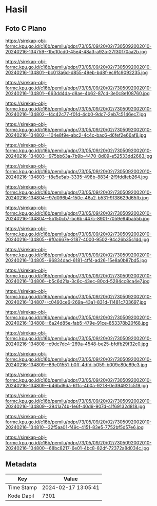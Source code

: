 # Hasil

## Foto C Plano

https://sirekap-obj-formc.kpu.go.id/c16b/pemilu/pdpr/73/05/09/20/02/7305092002010-20240216-134759--1bc10cd0-45e4-48a3-a92a-27f30f70aa2b.jpg

https://sirekap-obj-formc.kpu.go.id/c16b/pemilu/pdpr/73/05/09/20/02/7305092002010-20240216-134801--bc013a6d-d855-49eb-bd8f-ec9fc9092235.jpg

https://sirekap-obj-formc.kpu.go.id/c16b/pemilu/pdpr/73/05/09/20/02/7305092002010-20240216-134801--663dd4da-d8ae-4b62-87cd-3e0c8e108760.jpg

https://sirekap-obj-formc.kpu.go.id/c16b/pemilu/pdpr/73/05/09/20/02/7305092002010-20240216-134802--f4c42c77-f01d-4cb0-9dc7-2eb7c5146ec7.jpg

https://sirekap-obj-formc.kpu.go.id/c16b/pemilu/pdpr/73/05/09/20/02/7305092002010-20240216-134802--104e8f9e-abc2-4c4c-bac6-d6fef2e66af8.jpg

https://sirekap-obj-formc.kpu.go.id/c16b/pemilu/pdpr/73/05/09/20/02/7305092002010-20240216-134803--975bb63a-7b9b-4470-8d09-e52533dd2663.jpg

https://sirekap-obj-formc.kpu.go.id/c16b/pemilu/pdpr/73/05/09/20/02/7305092002010-20240216-134803--f8e5e5ab-3335-498b-8834-2f9fddfeb264.jpg

https://sirekap-obj-formc.kpu.go.id/c16b/pemilu/pdpr/73/05/09/20/02/7305092002010-20240216-134804--97d096b4-150e-46a2-b531-9f38629d65fb.jpg

https://sirekap-obj-formc.kpu.go.id/c16b/pemilu/pdpr/73/05/09/20/02/7305092002010-20240216-134804--5b150cb7-bc6b-447c-8901-7059e94ba55b.jpg

https://sirekap-obj-formc.kpu.go.id/c16b/pemilu/pdpr/73/05/09/20/02/7305092002010-20240216-134805--9f0c667e-2187-4000-9502-94c26b35c1dd.jpg

https://sirekap-obj-formc.kpu.go.id/c16b/pemilu/pdpr/73/05/09/20/02/7305092002010-20240216-134805--96834dad-6181-4ff4-ad26-15e8a0b87bd5.jpg

https://sirekap-obj-formc.kpu.go.id/c16b/pemilu/pdpr/73/05/09/20/02/7305092002010-20240216-134806--b5c6d21a-3c6c-43ec-80cd-5284cc8ca4e7.jpg

https://sirekap-obj-formc.kpu.go.id/c16b/pemilu/pdpr/73/05/09/20/02/7305092002010-20240216-134807--c0493ce6-269a-43a1-831d-11481c703697.jpg

https://sirekap-obj-formc.kpu.go.id/c16b/pemilu/pdpr/73/05/09/20/02/7305092002010-20240216-134808--6a24d85e-fab5-479e-91ce-853378b20f68.jpg

https://sirekap-obj-formc.kpu.go.id/c16b/pemilu/pdpr/73/05/09/20/02/7305092002010-20240216-134808--c9dc7dc4-269a-4548-be25-bfdfb29f32c0.jpg

https://sirekap-obj-formc.kpu.go.id/c16b/pemilu/pdpr/73/05/09/20/02/7305092002010-20240216-134809--89e01551-b0ff-4dfd-b059-b009e80c89c3.jpg

https://sirekap-obj-formc.kpu.go.id/c16b/pemilu/pdpr/73/05/09/20/02/7305092002010-20240216-134809--b46bd9da-611c-4b0a-9218-0e394921c519.jpg

https://sirekap-obj-formc.kpu.go.id/c16b/pemilu/pdpr/73/05/09/20/02/7305092002010-20240216-134809--3941a74b-1e6f-40d9-907d-c1f69132d818.jpg

https://sirekap-obj-formc.kpu.go.id/c16b/pemilu/pdpr/73/05/09/20/02/7305092002010-20240216-134810--32f5aa01-f49c-4151-83e5-7752bf5d57e6.jpg

https://sirekap-obj-formc.kpu.go.id/c16b/pemilu/pdpr/73/05/09/20/02/7305092002010-20240216-134800--68bc8217-6e01-4bc8-82df-72372a8d034c.jpg


## Metadata

| Key        | Value               |
| ---------- | ------------------- |
| Time Stamp | 2024-02-17 13:05:41 |
| Kode Dapil | 7301                |



